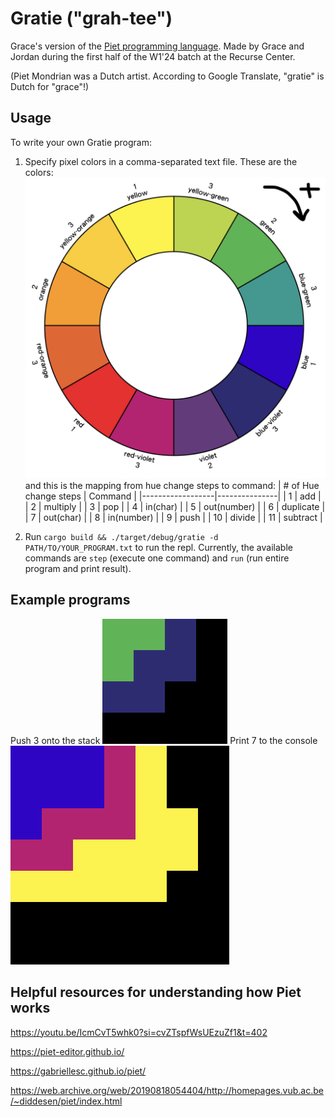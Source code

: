 # Gratie ("grah-tee")
Grace's version of the [Piet programming language](https://dangermouse.net/esoteric/piet.html). Made by Grace and Jordan during the first half of the W1'24 batch at the Recurse Center.

(Piet Mondrian was a Dutch artist. According to Google Translate, "gratie" is Dutch for "grace"!)

## Usage
To write your own Gratie program:
1. Specify pixel colors in a comma-separated text file. These are the colors: ![gratie color wheel](gratie_color_wheel.png)
and this is the mapping from hue change steps to command:
| # of Hue change steps | Command       |
|------------------|---------------|
| 1                | add           |
| 2                | multiply      |
| 3                | pop           |
| 4                | in(char)      |
| 5                | out(number)   |
| 6                | duplicate     |
| 7                | out(char)     |
| 8                | in(number)    |
| 9                | push          |
| 10               | divide        |
| 11               | subtract      |

2. Run `cargo build && ./target/debug/gratie -d PATH/TO/YOUR_PROGRAM.txt` to run the repl. Currently, the available commands are `step` (execute one command) and `run` (run entire program and print result).

## Example programs
Push 3 onto the stack
![Push 3](tests/png/push3.png)
Print 7 to the console
![Print 7](tests/png/print7.png)

## Helpful resources for understanding how Piet works

https://youtu.be/IcmCvT5whk0?si=cvZTspfWsUEzuZf1&t=402

https://piet-editor.github.io/

https://gabriellesc.github.io/piet/

https://web.archive.org/web/20190818054404/http://homepages.vub.ac.be/~diddesen/piet/index.html
